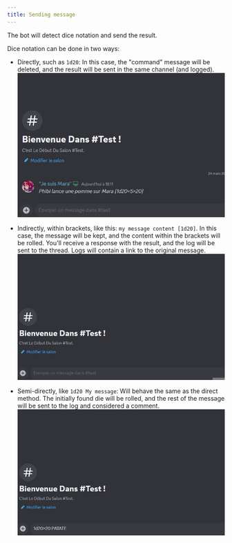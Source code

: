 ```yaml
---
title: Sending message
---
```

The bot will detect dice notation and send the result.

Dice notation can be done in two ways:

- Directly, such as `1d20`: In this case, the "command" message will be deleted, and the result will be sent in the same channel (and logged).
![Direct](/assets/rolls/direct.gif)

- Indirectly, within brackets, like this: `my message content [1d20]`. In this case, the message will be kept, and the content within the brackets will be rolled. You'll receive a response with the result, and the log will be sent to the thread. Logs will contain a link to the original message.
![Indirect](/assets/rolls/indirect.gif)

- Semi-directly, like `1d20 My message`: Will behave the same as the direct method. The initially found die will be rolled, and the rest of the message will be sent to the log and considered a comment.
![Semi-Direct](/assets/rolls/semi-direct.gif)